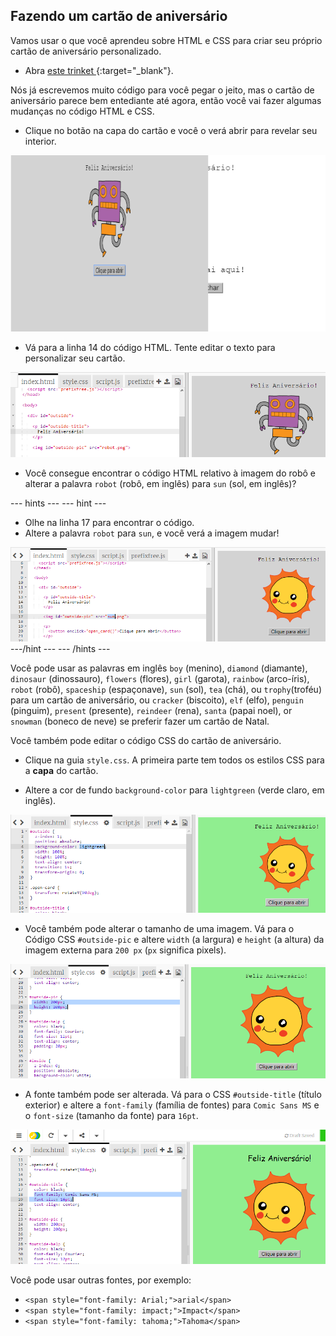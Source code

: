 ## Fazendo um cartão de aniversário

Vamos usar o que você aprendeu sobre HTML e CSS para criar seu próprio cartão de aniversário personalizado.

+ Abra [ este trinket ](https://trinket.io/html/17ee05db3b){:target="_blank"}.

Nós já escrevemos muito código para você pegar o jeito, mas o cartão de aniversário parece bem entediante até agora, então você vai fazer algumas mudanças no código HTML e CSS.

+ Clique no botão na capa do cartão e você o verá abrir para revelar seu interior.

![screenshot](images/birthday-click.png)

+ Vá para a linha 14 do código HTML. Tente editar o texto para personalizar seu cartão.

![screenshot](images/birthday-card-html.png)

+ Você consegue encontrar o código HTML relativo à imagem do robô e alterar a palavra `robot` (robô, em inglês) para `sun` (sol, em inglês)?

--- hints --- --- hint ---

+ Olhe na linha 17 para encontrar o código.
+ Altere a palavra `robot` para `sun`, e você verá a imagem mudar!

![screenshot](images/birthday-card-sun.png) ---/hint --- --- /hints ---

Você pode usar as palavras em inglês `boy` (menino), `diamond` (diamante), `dinosaur` (dinossauro), `flowers` (flores), `girl` (garota), `rainbow` (arco-íris), `robot` (robô), `spaceship` (espaçonave), `sun` (sol), `tea` (chá), ou `trophy`(troféu) para um cartão de aniversário, ou `cracker` (biscoito), `elf` (elfo), `penguin` (pinguim), `present` (presente), `reindeer` (rena), `santa` (papai noel), or `snowman` (boneco de neve) se preferir fazer um cartão de Natal.

Você também pode editar o código CSS do cartão de aniversário.

+ Clique na guia `style.css`. A primeira parte tem todos os estilos CSS para a **capa** do cartão.

+ Altere a cor de fundo `background-color` para `lightgreen` (verde claro, em inglês).

![screenshot](images/birthday-card-outside.png)

+ Você também pode alterar o tamanho de uma imagem. Vá para o Código CSS `#outside-pic` e altere `width` (a largura) e `height` (a altura) da imagem externa para `200 px` (`px` significa pixels).

![screenshot](images/birthday-card-size.png)

+ A fonte também pode ser alterada. Vá para o CSS `#outside-title` (título exterior) e altere a `font-family` (família de fontes) para `Comic Sans MS` e o `font-size` (tamanho da fonte) para `16pt`.

![screenshot](images/birthday-card-font.png)

Você pode usar outras fontes, por exemplo:

+ `<span style="font-family: Arial;">arial</span>`
+ `<span style="font-family: impact;">Impact</span>`
+ `<span style="font-family: tahoma;">Tahoma</span>`